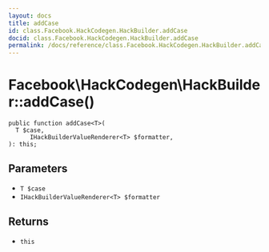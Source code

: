 ```yaml
---
layout: docs
title: addCase
id: class.Facebook.HackCodegen.HackBuilder.addCase
docid: class.Facebook.HackCodegen.HackBuilder.addCase
permalink: /docs/reference/class.Facebook.HackCodegen.HackBuilder.addCase/
---
```

# Facebook\\HackCodegen\\HackBuilder::addCase()




``` Hack
public function addCase<T>(
  T $case,
      IHackBuilderValueRenderer<T> $formatter,
): this;
```




## Parameters




* ` T $case `
* ` IHackBuilderValueRenderer<T> $formatter `




## Returns




- ` this `